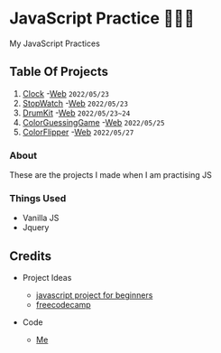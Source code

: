 # JavaScript Practice 👨🏽‍💻
My JavaScript Practices

## Table Of Projects 
1. [Clock](Clock/README.md) -[Web](https://sas2k.github.io/JS-Practice/Clock/Index.html) `2022/05/23`
2. [StopWatch](StopWatch/README.md) -[Web](https://sas2k.github.io/JS-Practice/StopWatch/index.html) `2022/05/23`
3. [DrumKit](DrumKit/README.md) -[Web](https://sas2k.github.io/JS-Practice/DrumKit/Index.html) `2022/05/23~24`
4. [ColorGuessingGame](ColorGuessingGame/README.md) -[Web](https://sas2k.github.io/JS-Practise/ColorGuessingGame/Index.html) `2022/05/25`
5. [ColorFlipper](ColorFlipper/README.md) -[Web](https://sas2k.github.io/JS-Practise/ColorFlipper/Index.html) `2022/05/27`

### About
These are the projects I made when I am practising JS

### Things Used
- Vanilla JS
- Jquery

## Credits
- Project Ideas
  - [javascript project for beginners](https://mikkegoes.com/javascript-projects-for-beginners/)
  - [freecodecamp](https://www.freecodecamp.org/news/javascript-projects-for-beginners/)

- Code
  - [Me](https://github.com/sas2k)
